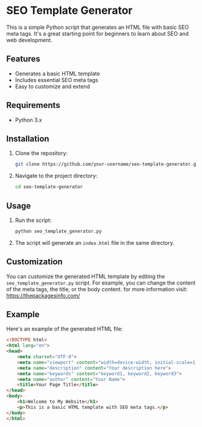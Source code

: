 # SEO Template Generator

This is a simple Python script that generates an HTML file with basic SEO meta tags. It's a great starting point for beginners to learn about SEO and web development.

## Features

- Generates a basic HTML template
- Includes essential SEO meta tags
- Easy to customize and extend

## Requirements

- Python 3.x

## Installation

1. Clone the repository:
    ```sh
    git clone https://github.com/your-username/seo-template-generator.git
    ```
2. Navigate to the project directory:
    ```sh
    cd seo-template-generator
    ```

## Usage

1. Run the script:
    ```sh
    python seo_template_generator.py
    ```
2. The script will generate an `index.html` file in the same directory.

## Customization

You can customize the generated HTML template by editing the `seo_template_generator.py` script. For example, you can change the content of the meta tags, the title, or the body content.
for more information visit: https://thepackagesinfo.com/

## Example

Here's an example of the generated HTML file:

```html
<!DOCTYPE html>
<html lang="en">
<head>
    <meta charset="UTF-8">
    <meta name="viewport" content="width=device-width, initial-scale=1.0">
    <meta name="description" content="Your description here">
    <meta name="keywords" content="keyword1, keyword2, keyword3">
    <meta name="author" content="Your Name">
    <title>Your Page Title</title>
</head>
<body>
    <h1>Welcome to My Website</h1>
    <p>This is a basic HTML template with SEO meta tags.</p>
</body>
</html>
